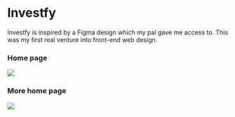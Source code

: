 # Investfy
Investfy is inspired by a Figma design which my pal gave me access to. This was my first real venture into front-end web design.  <br/>

### Home page

![](https://github.com/theSlovak/Investfy/blob/main/images/Preview%20a1.png)

### More home page 

![](https://github.com/theSlovak/Investfy/blob/main/images/Preview%20a2.png)
